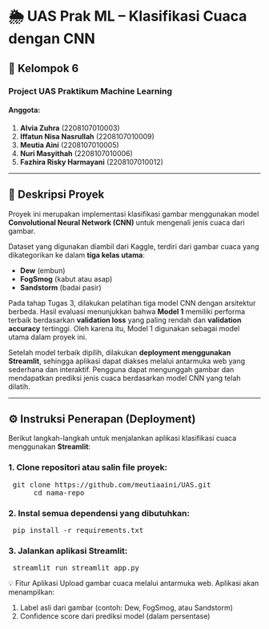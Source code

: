# 🌦️ UAS Prak ML – Klasifikasi Cuaca dengan CNN

## 👥 Kelompok 6
### Project UAS Praktikum Machine Learning

#### Anggota:
1. **Alvia Zuhra** (2208107010003)  
2. **Iffatun Nisa Nasrullah** (2208107010009)  
3. **Meutia Aini** (2208107010005)  
4. **Nuri Masyithah** (2208107010006)  
5. **Fazhira Risky Harmayani** (2208107010012)

---

## 📝 Deskripsi Proyek

Proyek ini merupakan implementasi klasifikasi gambar menggunakan model **Convolutional Neural Network (CNN)** untuk mengenali jenis cuaca dari gambar.

Dataset yang digunakan diambil dari Kaggle, terdiri dari gambar cuaca yang dikategorikan ke dalam **tiga kelas utama**:

- **Dew** (embun)  
- **FogSmog** (kabut atau asap)  
- **Sandstorm** (badai pasir)

Pada tahap Tugas 3, dilakukan pelatihan tiga model CNN dengan arsitektur berbeda. Hasil evaluasi menunjukkan bahwa **Model 1** memiliki performa terbaik berdasarkan **validation loss** yang paling rendah dan **validation accuracy** tertinggi. Oleh karena itu, Model 1 digunakan sebagai model utama dalam proyek ini.

Setelah model terbaik dipilih, dilakukan **deployment menggunakan Streamlit**, sehingga aplikasi dapat diakses melalui antarmuka web yang sederhana dan interaktif. Pengguna dapat mengunggah gambar dan mendapatkan prediksi jenis cuaca berdasarkan model CNN yang telah dilatih.

---

## ⚙️ Instruksi Penerapan (Deployment)

Berikut langkah-langkah untuk menjalankan aplikasi klasifikasi cuaca menggunakan **Streamlit**:

### 1. Clone repositori atau salin file proyek:
<pre> git clone https://github.com/meutiaaini/UAS.git 
      cd nama-repo </pre>

### 2. Instal semua dependensi yang dibutuhkan:
<pre> pip install -r requirements.txt </pre>

### 3. Jalankan aplikasi Streamlit:
<pre> streamlit run streamlit_app.py </pre>

💡 Fitur Aplikasi
Upload gambar cuaca melalui antarmuka web.
Aplikasi akan menampilkan:
1. Label asli dari gambar (contoh: Dew, FogSmog, atau Sandstorm)
2. Confidence score dari prediksi model (dalam persentase)



